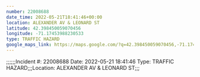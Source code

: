 ```yaml
---
number: 22008688
date_time: 2022-05-21T18:41:46+00:00
location: ALEXANDER AV & LEONARD ST
latitude: 42.398450059070456
longitude: -71.17453988230533
type: TRAFFIC HAZARD
google_maps_link: https://maps.google.com/?q=42.398450059070456,-71.17453988230533
---
```


;;;;;;Incident #: 22008688  Date: 2022-05-21 18:41:46   Type: TRAFFIC HAZARD;;;Location: ALEXANDER AV & LEONARD ST;;;
